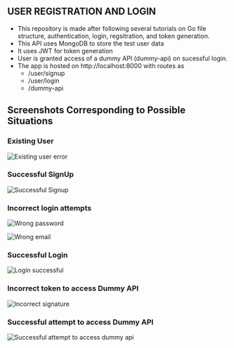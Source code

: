 ## USER REGISTRATION AND LOGIN

- This repository is made after following several tutorials on Go file structure, authentication, login, regsitration, and token generation.
- This API uses MongoDB to store the test user data
- It uses JWT for token generation
- User is granted access of a dummy API (dummy-api) on sucessful login.
- The app is hosted on http://localhost:8000 with routes as
	- /user/signup
	- /user/login
	- /dummy-api

## Screenshots Corresponding to Possible Situations

### Existing User

![Existing user error](https://github.com/KaairaGupta/go_user_login/blob/main/readme_images/1.png)

### Successful SignUp

![Successful Signup](https://github.com/KaairaGupta/go_user_login/blob/main/readme_images/2.png)

### Incorrect login attempts

![Wrong password](https://github.com/KaairaGupta/go_user_login/blob/main/readme_images/3.png)

![Wrong email](https://github.com/KaairaGupta/go_user_login/blob/main/readme_images/4.png)

### Successful Login

![Login successful](https://github.com/KaairaGupta/go_user_login/blob/main/readme_images/5.png)

### Incorrect token to access Dummy API

![Incorrect signature](https://github.com/KaairaGupta/go_user_login/blob/main/readme_images/6.png)

### Successful attempt to access Dummy API

![Successful attempt to access dummy api](https://github.com/KaairaGupta/go_user_login/blob/main/readme_images/7.png)